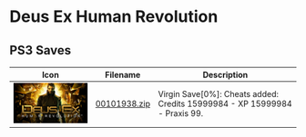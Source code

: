 # Deus Ex Human Revolution

## PS3 Saves

| Icon | Filename | Description |
|------|----------|-------------|
| ![Deus Ex Human Revolution](ICON0.PNG) | [00101938.zip](00101938.zip) | Virgin Save[0%]: Cheats added: Credits 15999984 - XP 15999984 - Praxis 99. |
